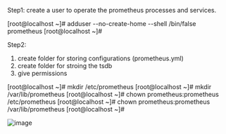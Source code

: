 Step1: create a user to operate the prometheus processes and services.

[root@localhost ~]# adduser --no-create-home --shell /bin/false prometheus
[root@localhost ~]#


Step2: 
1. create folder for storing configurations (prometheus.yml)
2. create folder for stroing the tsdb
3. give permissions

[root@localhost ~]# mkdir /etc/prometheus
[root@localhost ~]# mkdir /var/lib/prometheus
[root@localhost ~]# chown prometheus:prometheus /etc/prometheus
[root@localhost ~]# chown prometheus:prometheus /var/lib/prometheus
[root@localhost ~]#


![image](https://github.com/kramsagar/prometheus/assets/130482831/7eae8705-54c6-4a34-bcef-0f983948d4fd)

